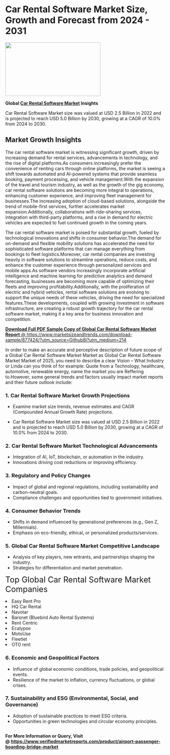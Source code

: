 <H1>Car Rental Software Market Size, Growth and Forecast from 2024 - 2031</H1><img class="aligncenter size-medium wp-image-584254" src="https://thirdeyenews.in/wp-content/uploads/2024/09/Global-Market-Research-300x168.jpeg" alt="" width="300" height="168" /><p><strong>Global&nbsp;<a href="https://www.marketsizeandtrends.com/download-sample/877424/?utm_source=Github8j?utm_medium=214">Car Rental Software Market</a> Insights</strong></p><p>Car Rental Software Market size was valued at USD 2.5 Billion in 2022 and is projected to reach USD 5.0 Billion by 2030, growing at a CAGR of 10.0% from 2024 to 2030.</p><p><h2>Market Growth Insights</h2> <p>The car rental software market is witnessing significant growth, driven by increasing demand for rental services, advancements in technology, and the rise of digital platforms.As consumers increasingly prefer the convenience of renting cars through online platforms, the market is seeing a shift towards automated and AI-powered systems that provide seamless booking, payment processing, and vehicle management.With the expansion of the travel and tourism industry, as well as the growth of the gig economy, car rental software solutions are becoming more integral to operations, enhancing customer experience, and improving fleet management for businesses.The increasing adoption of cloud-based solutions, alongside the trend of mobile-first services, further accelerates market expansion.Additionally, collaborations with ride-sharing services, integration with third-party platforms, and a rise in demand for electric vehicles are expected to fuel continued growth in the coming years.</p> <p><a href="#"></a></p> <p>The car rental software market is poised for substantial growth, fueled by technological innovations and shifts in consumer behavior.The demand for on-demand and flexible mobility solutions has accelerated the need for sophisticated software platforms that can manage everything from bookings to fleet logistics.Moreover, car rental companies are investing heavily in software solutions to streamline operations, reduce costs, and enhance the customer experience through personalized services and mobile apps.As software vendors increasingly incorporate artificial intelligence and machine learning for predictive analytics and demand forecasting, businesses are becoming more capable of optimizing their fleets and improving profitability.Additionally, with the proliferation of electric and hybrid vehicles, rental software solutions are evolving to support the unique needs of these vehicles, driving the need for specialized features.These developments, coupled with growing investment in software infrastructure, are creating a robust growth trajectory for the car rental software market, making it a key area for business innovation and competition.<p><a href="#"></p><p><span class=""><strong>Download Full PDF Sample Copy of Global Car Rental Software Market Report</strong> @ <a href="https://www.marketsizeandtrends.com/download-sample/877424/?utm_source=Github8j?utm_medium=214" target="_blank">https://www.marketsizeandtrends.com/download-sample/877424/?utm_source=Github8j?utm_medium=214</a></span></p><p>In order to make an accurate and perceptive description of future scope of a Global&nbsp;Car Rental Software Market Market as Global&nbsp;Car Rental Software Market Market of 2025, you need to describe a clear Vision &ndash; What Industry or Linda can you think of for example: Quote from a Technology, healthcare, automotive, renewable energy, name the market you are Reffering to.However, some general trends and factors usually impact market reports and their future outlook include:</p><h3>1.&nbsp;<strong>Car Rental Software Market Growth Projections</strong></h3><ul><li>Examine market size trends, revenue estimates and CAGR (Compounded Annual Growth Rate) projections.</li><li><p>Car Rental Software Market size was valued at USD 2.5 Billion in 2022 and is projected to reach USD 5.0 Billion by 2030, growing at a CAGR of 10.0% from 2024 to 2030.</p></li></ul><h3>2.&nbsp;<strong>Car Rental Software Market Technological Advancements</strong></h3><ul><li>Integration of AI, IoT, blockchain, or automation in the industry.</li><li>Innovations driving cost reductions or improving efficiency.</li></ul><h3>3.&nbsp;<strong>Regulatory and Policy Changes</strong></h3><ul><li>Impact of global and regional regulations, including sustainability and carbon-neutral goals.</li><li>Compliance challenges and opportunities tied to government initiatives.</li></ul><h3>4.&nbsp;<strong>Consumer Behavior Trends</strong></h3><ul><li>Shifts in demand influenced by generational preferences (e.g., Gen Z, Millennials).</li><li>Emphasis on eco-friendly, ethical, or personalized products/services.</li></ul><h3>5.&nbsp;<strong>Global Car Rental Software Market Competitive Landscape</strong></h3><ul><li>Analysis of key players, new entrants, and partnerships shaping the industry.</li><li>Strategies for differentiation and market penetration.</li></ul><p data-pm-slice="1 1 []"><span style="color: inherit; font-family: inherit; font-size: 25px;">Top Global Car Rental Software Market Companies</span></p><div class="" data-test-id=""><p><li>Easy Rent Pro</li><li> HQ Car Rental</li><li> Navotar</li><li> Barsnet (Bluebird Auto Rental Systems)</li><li> Rent Centric</li><li> Ecalypse</li><li> MotoUse</li><li> Fleetlet</li><li> OTO rent</li></p></div><h3>6.&nbsp;<strong>Economic and Geopolitical Factors</strong></h3><ul><li>Influence of global economic conditions, trade policies, and geopolitical events.</li><li>Resilience of the market to inflation, currency fluctuations, or global crises.</li></ul><h3>7.&nbsp;<strong>Sustainability and ESG (Environmental, Social, and Governance)</strong></h3><ul><li>Adoption of sustainable practices to meet ESG criteria.</li><li>Opportunities in green technologies and circular economy principles.</li></ul><h2><strong style="font-size: 14px;">For More Information or Query, Visit @&nbsp;</strong><a style="background-color: #ffffff; font-size: 14px;" href="https://www.marketsizeandtrends.com/report/car-rental-software-market/" target="_blank">https://www.verifiedmarketreports.com/product/airport-passenger-boarding-bridge-market</a></h2>